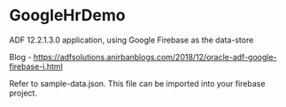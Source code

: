 # GoogleHrDemo

ADF 12.2.1.3.0 application, using Google Firebase as the data-store

Blog - https://adfsolutions.anirbanblogs.com/2018/12/oracle-adf-google-firebase-i.html

Refer to sample-data.json. This file can be imported into your firebase project.

